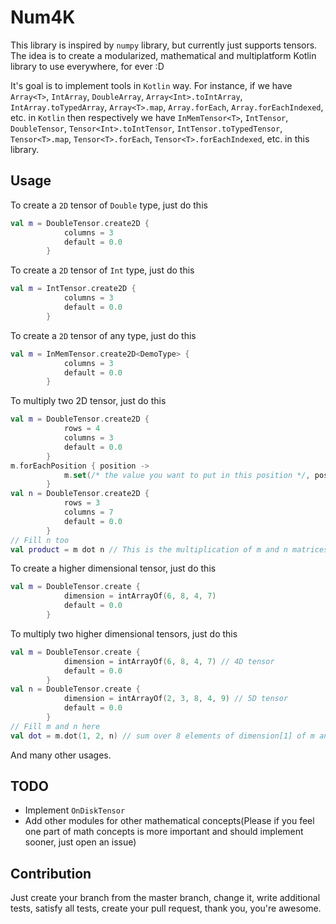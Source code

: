 Num4K
===
This library is inspired by `numpy` library, but currently just supports tensors.
The idea is to create a modularized, mathematical and multiplatform Kotlin library to use everywhere, for ever :D

It's goal is to implement tools in `Kotlin` way.
For instance, if we have
`Array<T>`, `IntArray`, `DoubleArray`, `Array<Int>.toIntArray`, `IntArray.toTypedArray`, `Array<T>.map`, `Array.forEach`, `Array.forEachIndexed`, etc. in `Kotlin` then respectively we have 
`InMemTensor<T>`, `IntTensor`, `DoubleTensor`, `Tensor<Int>.toIntTensor`, `IntTensor.toTypedTensor`, `Tensor<T>.map`, `Tensor<T>.forEach`, `Tensor<T>.forEachIndexed`, etc. in this library.

Usage
---
To create a `2D` tensor of `Double` type, just do this
```kotlin
val m = DoubleTensor.create2D {
            columns = 3
            default = 0.0
        }
```
To create a `2D` tensor of `Int` type, just do this
```kotlin
val m = IntTensor.create2D {
            columns = 3
            default = 0.0
        }
```
To create a `2D` tensor of any type, just do this
```kotlin
val m = InMemTensor.create2D<DemoType> {
            columns = 3
            default = 0.0
        }
```
To multiply two 2D tensor, just do this
```kotlin
val m = DoubleTensor.create2D {
            rows = 4
            columns = 3
            default = 0.0
        }
m.forEachPosition { position ->
            m.set(/* the value you want to put in this position */, position)
        }
val n = DoubleTensor.create2D {
            rows = 3
            columns = 7
            default = 0.0
        }
// Fill n too
val product = m dot n // This is the multiplication of m and n matrices
```
To create a higher dimensional tensor, just do this
```kotlin
val m = DoubleTensor.create {
            dimension = intArrayOf(6, 8, 4, 7)
            default = 0.0
        }
```
To multiply two higher dimensional tensors, just do this
```kotlin
val m = DoubleTensor.create {
            dimension = intArrayOf(6, 8, 4, 7) // 4D tensor
            default = 0.0
        }
val n = DoubleTensor.create {
            dimension = intArrayOf(2, 3, 8, 4, 9) // 5D tensor
            default = 0.0
        }
// Fill m and n here
val dot = m.dot(1, 2, n) // sum over 8 elements of dimension[1] of m and dimension[2] of n
```
And many other usages.

TODO
---
- Implement `OnDiskTensor`
- Add other modules for other mathematical concepts(Please if you feel one part of math concepts is more important and should implement sooner, just open an issue)


Contribution
---
Just create your branch from the master branch, change it, write additional tests, satisfy all tests, create your pull
request, thank you, you're awesome.